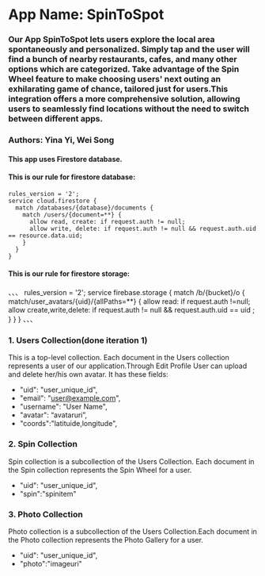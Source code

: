 # App Name: SpinToSpot
### Our App SpinToSpot lets users explore the local area spontaneously and personalized. Simply tap and the user will find a bunch of nearby restaurants, cafes, and many other options which are categorized. Take advantage of the Spin Wheel feature to make choosing users' next outing an exhilarating game of chance, tailored just for users.This integration offers a more comprehensive solution, allowing users to seamlessly find locations without the need to switch between different apps.
###    Authors: Yina Yi, Wei Song

#### This app uses Firestore database.
#### This is our rule for firestore database:
```
rules_version = '2';
service cloud.firestore {
  match /databases/{database}/documents { 
    match /users/{document=**} {
      allow read, create: if request.auth != null;
      allow write, delete: if request.auth != null && request.auth.uid == resource.data.uid;
    }
  }
}
```
#### This is our rule for firestore storage:
、、、
rules_version = '2';
service firebase.storage {
  match /b/{bucket}/o {
    match/user_avatars/{uid}/{allPaths=**} {
      allow read: if request.auth !=null;
      allow create,write,delete: if request.auth != null && request.auth.uid == uid ;
    }
  }
}
、、、
###  1. Users Collection(done iteration 1)
This is a top-level collection. Each document in the Users collection represents a user of our application.Through Edit Profile User can upload and delete her/his own avatar. 
It has these fields:

-   "uid": "user_unique_id",
-   "email": "user@example.com",
-   "username": "User Name",
-   "avatar": “avataruri”,
-   "coords":"latituide,longitude",
  
###  2. Spin Collection
Spin collection is a subcollection of the Users Collection. Each document in the Spin collection represents the Spin Wheel  for a user. 

-   "uid": "user_unique_id",
-   "spin":"spinitem"
  
###  3. Photo Collection
Photo collection is a subcollection of the Users Collection.Each document in the Photo collection represents the Photo Gallery for a user. 

-   "uid": "user_unique_id",
-   "photo":"imageuri"




